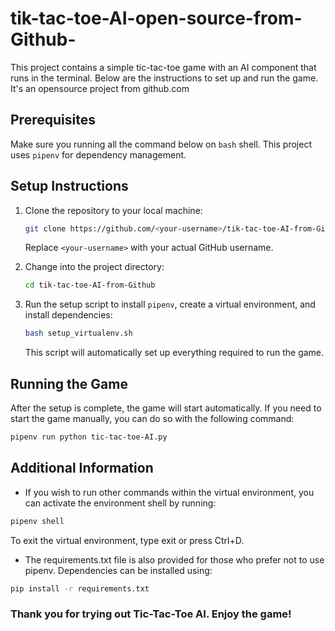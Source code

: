 # tik-tac-toe-AI-open-source-from-Github-

This project contains a simple tic-tac-toe game with an AI component that runs in the terminal. Below are the instructions to set up and run the game.
It's an opensource project from github.com

## Prerequisites

Make sure you running all the command below on `bash` shell. This project uses `pipenv` for dependency management.

## Setup Instructions

1. Clone the repository to your local machine:

    ```sh
    git clone https://github.com/<your-username>/tik-tac-toe-AI-from-Github.git
    ```

    Replace `<your-username>` with your actual GitHub username.

2. Change into the project directory:

    ```sh
    cd tik-tac-toe-AI-from-Github
    ```

3. Run the setup script to install `pipenv`, create a virtual environment, and install dependencies:

    ```sh
    bash setup_virtualenv.sh
    ```

    This script will automatically set up everything required to run the game.

## Running the Game

After the setup is complete, the game will start automatically. If you need to start the game manually, you can do so with the following command:

```sh
pipenv run python tic-tac-toe-AI.py
```

## Additional Information
- If you wish to run other commands within the virtual environment, you can activate the environment shell by running:

```sh
pipenv shell
```

 To exit the virtual environment, type exit or press Ctrl+D.

- The requirements.txt file is also provided for those who prefer not to use pipenv. Dependencies can be installed using:

```sh
pip install -r requirements.txt
```
### Thank you for trying out Tic-Tac-Toe AI. Enjoy the game!